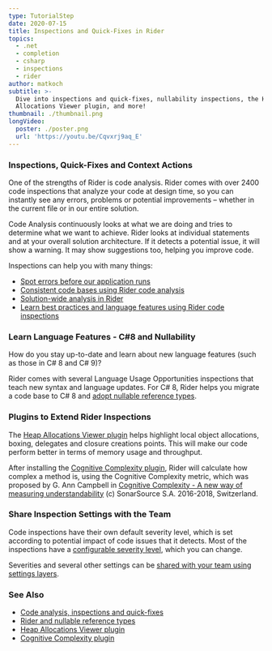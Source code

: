 ```yaml
---
type: TutorialStep
date: 2020-07-15
title: Inspections and Quick-Fixes in Rider
topics:
  - .net
  - completion
  - csharp
  - inspections
  - rider
author: matkoch
subtitle: >-
  Dive into inspections and quick-fixes, nullability inspections, the Heap
  Allocations Viewer plugin, and more!
thumbnail: ./thumbnail.png
longVideo:
  poster: ./poster.png
  url: 'https://youtu.be/Cqvxrj9aq_E'
---
```


### Inspections, Quick-Fixes and Context Actions

One of the strengths of Rider is code analysis. Rider comes with over 2400 code inspections that analyze your code at design time,
so you can instantly see any errors, problems or potential improvements – whether in the current file or in our entire solution.

Code Analysis continuously looks at what we are doing and tries to determine what we want to achieve. Rider looks at
individual statements and at your overall solution architecture. If it detects a potential issue, it will show a warning.
It may show suggestions too, helping you improve code.

Inspections can help you with many things:

* [Spot errors before our application runs](https://blog.jetbrains.com/dotnet/2018/05/22/using-rider-spot-errors-application-runs/)
* [Consistent code bases using Rider code analysis](https://blog.jetbrains.com/dotnet/2018/05/24/consistent-code-bases-using-rider-code-analysis/)
* [Solution-wide analysis in Rider](https://blog.jetbrains.com/dotnet/2018/05/21/solution-wide-analysis-rider/)
* [Learn best practices and language features using Rider code inspections](https://blog.jetbrains.com/dotnet/2018/05/23/learning-best-practices-language-features-using-rider-code-inspections/)

### Learn Language Features - C#8 and Nullability

How do you stay up-to-date and learn about new language features (such as those in C# 8 and C# 9)?

Rider comes with several Language Usage Opportunities inspections that teach new syntax and language updates. For C# 8,
Rider helps you migrate a code base to C# 8 and [adopt nullable reference types](https://blog.jetbrains.com/dotnet/2020/04/20/nullable-reference-types-migration/).

### Plugins to Extend Rider Inspections

The [Heap Allocations Viewer plugin](https://plugins.jetbrains.com/plugin/9223-heap-allocations-viewer) helps highlight
local object allocations, boxing, delegates and closure creations points. This will make our code perform better in terms of
memory usage and throughput.

After installing the [Cognitive Complexity plugin](https://plugins.jetbrains.com/plugin/12024-cognitivecomplexity), Rider will
calculate how complex a method is, using the Cognitive Complexity metric, which was proposed by G. Ann Campbell in
[Cognitive Complexity - A new way of measuring understandability](https://www.sonarsource.com/docs/CognitiveComplexity.pdf)
(c) SonarSource S.A. 2016-2018, Switzerland.

### Share Inspection Settings with the Team

Code inspections have their own default severity level, which is set according to potential impact of code issues that it detects.
Most of the inspections have a [configurable severity level](https://www.jetbrains.com/help/rider/Code_Analysis__Configuring_Warnings.html#change_severity),
which you can change.

Severities and several other settings can be [shared with your team using settings layers](https://www.jetbrains.com/help/rider/Sharing_Configuration_Options.html).

### See Also

- [Code analysis, inspections and quick-fixes](https://blog.jetbrains.com/dotnet/2018/05/17/introduction-code-analysis-rider/)
- [Rider and nullable reference types](https://blog.jetbrains.com/dotnet/2020/04/20/nullable-reference-types-migration/)
- [Heap Allocations Viewer plugin](https://plugins.jetbrains.com/plugin/9223-heap-allocations-viewer)
- [Cognitive Complexity plugin](https://plugins.jetbrains.com/plugin/12024-cognitivecomplexity)

